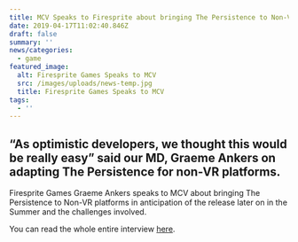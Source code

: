 ```yaml
---
title: MCV Speaks to Firesprite about bringing The Persistence to Non-VR platforms
date: 2019-04-17T11:02:40.846Z
draft: false
summary: ''
news/categories:
  - game
featured_image:
  alt: Firesprite Games Speaks to MCV
  src: /images/uploads/news-temp.jpg
  title: Firesprite Games Speaks to MCV
tags:
  - ''
---
```

## “As optimistic developers, we thought this would be really easy” said our MD, Graeme Ankers on adapting The Persistence for non-VR platforms.

Firesprite Games Graeme Ankers speaks to MCV about bringing The Persistence to Non-VR platforms in anticipation of the release later on in the Summer and the challenges involved.

You can read the whole entire interview [here](https://www.mcvuk.com/business-news/as-optimistic-developers-we-thought-this-would-be-really-easy-firesprite-on-adapting-vr-title-the-persistence-for-the-flatscreen/).
